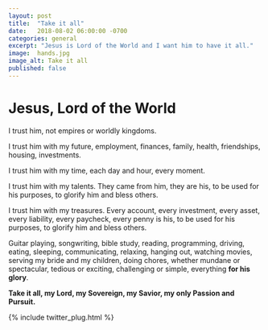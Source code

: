 ```yaml
---
layout: post
title:  "Take it all"
date:   2018-08-02 06:00:00 -0700
categories: general
excerpt: "Jesus is Lord of the World and I want him to have it all."
image:  hands.jpg
image_alt: Take it all
published: false
---
```


# Jesus, Lord of the World

I trust him, not empires or worldly kingdoms.

I trust him with my future, employment, finances, family, health, friendships, housing, investments.

I trust him with my time, each day and hour, every moment.

I trust him with my talents. They came from him, they are his, to be used for his purposes, to glorify him and bless others.

I trust him with my treasures. Every account, every investment, every asset, every liability, every paycheck, every penny is his, to be used for his purposes, to glorify him and bless others.

Guitar playing, songwriting, bible study, reading, programming, driving, eating, sleeping, communicating, relaxing, hanging out, watching movies, serving my bride and my children, doing chores, whether mundane or spectacular, tedious or exciting, challenging or simple, everything **for his glory**.

**Take it all, my Lord, my Sovereign, my Savior, my only Passion and Pursuit.**

{% include twitter_plug.html %}